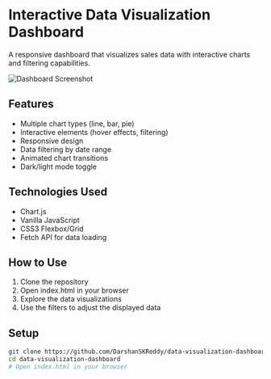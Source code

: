 # Interactive Data Visualization Dashboard

A responsive dashboard that visualizes sales data with interactive charts and filtering capabilities.

![Dashboard Screenshot](screenshot.png)

## Features

- Multiple chart types (line, bar, pie)
- Interactive elements (hover effects, filtering)
- Responsive design
- Data filtering by date range
- Animated chart transitions
- Dark/light mode toggle

## Technologies Used

- Chart.js
- Vanilla JavaScript
- CSS3 Flexbox/Grid
- Fetch API for data loading

## How to Use

1. Clone the repository
2. Open index.html in your browser
3. Explore the data visualizations
4. Use the filters to adjust the displayed data

## Setup

```bash
git clone https://github.com/DarshanSKReddy/data-visualization-dashboard.git
cd data-visualization-dashboard
# Open index.html in your browser
